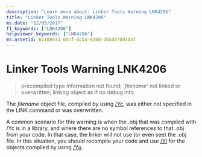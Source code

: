 ```yaml
---
description: "Learn more about: Linker Tools Warning LNK4206"
title: "Linker Tools Warning LNK4206"
ms.date: "12/05/2017"
f1_keywords: ["LNK4206"]
helpviewer_keywords: ["LNK4206"]
ms.assetid: 6c108e33-00cf-4c5a-830d-d65d470930a7
---
```

# Linker Tools Warning LNK4206

> precompiled type information not found; '*filename*' not linked or overwritten; linking object as if no debug info

The *filename* object file, compiled by using [/Yc](../../build/reference/yc-create-precompiled-header-file.md), was either not specified in the LINK command or was overwritten.

A common scenario for this warning is when the .obj that was compiled with /Yc is in a library, and where there are no symbol references to that .obj from your code.  In that case, the linker will not use (or even see) the .obj file.  In this situation, you should recompile your code and use [/Yl](../../build/reference/yl-inject-pch-reference-for-debug-library.md) for the objects compiled by using [/Yu](../../build/reference/yu-use-precompiled-header-file.md).
